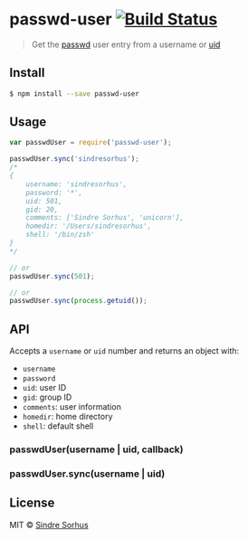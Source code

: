 # passwd-user [![Build Status](https://travis-ci.org/sindresorhus/passwd-user.svg?branch=master)](https://travis-ci.org/sindresorhus/passwd-user)

> Get the [passwd](http://en.wikipedia.org/wiki/Passwd) user entry from a username or [uid](http://en.wikipedia.org/wiki/User_identifier_(Unix))


## Install

```sh
$ npm install --save passwd-user
```


## Usage

```js
var passwdUser = require('passwd-user');

passwdUser.sync('sindresorhus');
/*
{
	username: 'sindresorhus',
	password: '*',
	uid: 501,
	gid: 20,
	comments: ['Sindre Sorhus', 'unicorn'],
	homedir: '/Users/sindresorhus',
	shell: '/bin/zsh'
}
*/

// or
passwdUser.sync(501);

// or
passwdUser.sync(process.getuid());
```


## API

Accepts a `username` or `uid` number and returns an object with:

- `username`
- `password`
- `uid`: user ID
- `gid`: group ID
- `comments`: user information
- `homedir`: home directory
- `shell`: default shell

### passwdUser(username | uid, callback)

### passwdUser.sync(username | uid)


## License

MIT © [Sindre Sorhus](http://sindresorhus.com)
